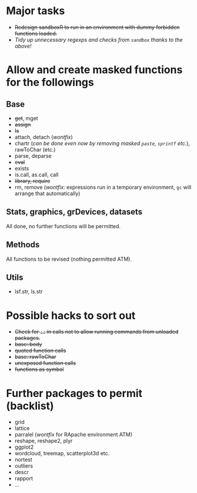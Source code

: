 # Major tasks

 * ~~Redesign sandboxR to run in an environment with dummy forbidden functions loaded.~~
 * _Tidy up unnecessary regexps and checks from `sandbox` thanks to the above!_

# Allow and create masked functions for the followings

## Base

 * ~~get~~, mget
 * ~~assign~~
 * ~~ls~~
 * attach, detach (_wontfix_)
 * chartr (_can be done even now by removing masked `paste`, `sprintf` etc._), rawToChar (etc.)
 * parse, deparse
 * ~~eval~~
 * exists
 * is.call, as.call, call
 * ~~library, require~~
 * rm, remove (_wontfix_: expressions run in a temporary environment, `gc` will arrange that automatically)

## Stats, graphics, grDevices, datasets

All done, no further functions will be permitted.

## Methods

All functions to be revised (nothing permitted ATM).

## Utils

 * lsf.str, ls.str

# Possible hacks to sort out

 * ~~Check for `::` in calls not to allow running commands from unloaded packages.~~
 * ~~base::body~~
 * ~~quoted function calls~~
 * ~~base::rawToChar~~
 * ~~unexposed function calls~~
 * ~~functions as symbol~~

# Further packages to permit (backlist)

 * grid
 * lattice
 * parralel (_wontfix_ for RApache environment ATM)
 * reshape, reshape2, plyr
 * ggplot2
 * wordcloud, treemap, scatterplot3d etc.
 * nortest
 * outliers
 * descr
 * rapport 
 * ...
 